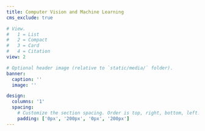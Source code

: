 ```yaml
---
title: Computer Vision and Machine Learning
cms_exclude: true

# View.
#   1 = List
#   2 = Compact
#   3 = Card
#   4 = Citation
view: 2

# Optional header image (relative to `static/media/` folder).
banner:
  caption: ''
  image: ''

design:
  columns: '1'
  spacing:
    # Customize the section spacing. Order is top, right, bottom, left.
    padding: ['0px', '200px', '0px', '200px']
---
```


